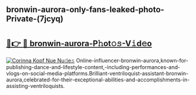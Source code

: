 ## bronwin-aurora-only-fans​-leaked-photo​-Private-(7jcyq)


# <h2><a href="https://mediaupload.pro?title=bronwin-aurora&ref=git">🔗👉 🔴 bronwin-aurora-P𝚑ot𝚘𝚜-V𝚒d𝚎o</a></h2>

[![Corinna Kopf Nue Nu𝚍e𝚜](https://i.imgur.com/0qMVB7G.gif)](https://mediaupload.pro?title=bronwin-aurora&ref=git)
Online-influencer-bronwin-aurora,known-for-publishing-dance-and-lifestyle-content,-including-performances-and-vlogs-on-social-media-platforms.Brilliant-ventriloquist-assistant-bronwin-aurora,celebrated-for-their-exceptional-abilities-and-accomplishments-in-assisting-ventriloquists.  
